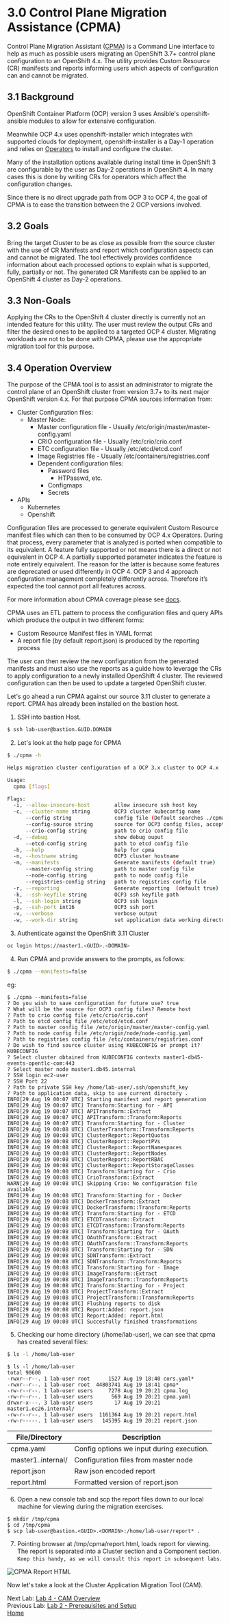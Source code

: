 # 3.0 Control Plane Migration Assistance (CPMA)

Control Plane Migration Assistant ([CPMA](https://github.com/fusor/cpma)) is a Command Line interface to help as much as possible users migrating an OpenShift 3.7+ control plane configuration to an OpenShift 4.x. The utility provides Custom Resource (CR) manifests and reports informing users which aspects of configuration can and cannot be migrated.

## 3.1 Background

OpenShift Container Platform (OCP) version 3 uses Ansible's openshift-ansible modules to allow for extensive configuration.

Meanwhile OCP 4.x uses openshift-installer which integrates with supported clouds for deployment, openshift-installer is a Day-1 operation and relies on [Operators](https://www.openshift.com/learn/topics/operators) to install and configure the cluster.

Many of the installation options available during install time in OpenShift 3 are configurable by the user as Day-2 operations in OpenShift 4.
In many cases this is done by writing CRs for operators which affect the configuration changes.

Since there is no direct upgrade path from OCP 3 to OCP 4, the goal of CPMA is to ease the transition between the 2 OCP versions involved.

## 3.2 Goals

Bring the target Cluster to be as close as possible from the source cluster with the use of CR Manifests and report which configuration aspects can and cannot be migrated.
The tool effectively provides confidence information about each processed options to explain what is supported, fully, partially or not.
The generated CR Manifests can be applied to an OpenShift 4 cluster as Day-2 operations.

## 3.3 Non-Goals

Applying the CRs to the OpenShift 4 cluster directly is currently not an intended feature for this utility.
The user must review the output CRs and filter the desired ones to be applied to a targeted OCP 4 cluster.
Migrating workloads are not to be done with CPMA, please use the appropriate migration tool for this purpose.

## 3.4 Operation Overview

The purpose of the CPMA tool is to assist an administrator to migrate the control plane of an OpenShift cluster from version 3.7+ to its next major OpenShift version 4.x.
For that purpose CPMA sources information from:
- Cluster Configuration files:
  - Master Node:
    - Master configuration file - Usually /etc/origin/master/master-config.yaml
    - CRIO configuration file - Usually /etc/crio/crio.conf
    - ETC configuration file - Usually /etc/etcd/etcd.conf
    - Image Registries file - Usually /etc/containers/registries.conf
    - Dependent configuration files:
      - Password files
        - HTPasswd, etc.
      - Configmaps
      - Secrets
- APIs
  - Kubernetes
  - Openshift

Configuration files are processed to generate equivalent Custom Resource manifest files which can then to be consumed by OCP 4.x Operators.
During that process, every parameter that is analyzed is ported when compatible to its equivalent.
A feature fully supported or not means there is a direct or not equivalent in OCP 4.
A partially supported parameter indicates the feature is note entirely equivalent.
The reason for the latter is because some features are deprecated or used differently in OCP 4.
OCP 3 and 4 approach configuration management completely differently across.
Therefore it’s expected the tool cannot port all features across.

For more information about CPMA coverage please see [docs](https://github.com/fusor/cpma/tree/master/docs).

CPMA uses an ETL pattern to process the configuration files and query APIs which produce the output in two different forms:
- Custom Resource Manifest files in YAML format
- A report file (by default report.json) is produced by the reporting process

The user can then review the new configuration from the generated manifests and must also use the reports as a guide how to leverage the CRs to apply configuration to a newly installed OpenShift 4 cluster. The reviewed configuration can then be used to update a targeted OpenShift cluster.

Let's go ahead a run CPMA against our source 3.11 cluster to generate a report.  CPMA has already been installed on the bastion host.

1. SSH into bastion Host.
```bash
$ ssh lab-user@bastion.GUID.DOMAIN
```

2. Let's look at the help page for CPMA
```bash
$ ./cpma -h
```

```bash
Helps migration cluster configuration of a OCP 3.x cluster to OCP 4.x

Usage:
  cpma [flags]

Flags:
  -i, --allow-insecure-host        allow insecure ssh host key
  -c, --cluster-name string        OCP3 cluster kubeconfig name
      --config string              config file (Default searches ./cpma.yaml, $HOME/cpma.yml)
      --config-source string       source for OCP3 config files, accepted values: remote or local
      --crio-config string         path to crio config file
  -d, --debug                      show debug ouput
      --etcd-config string         path to etcd config file
  -h, --help                       help for cpma
  -n, --hostname string            OCP3 cluster hostname
  -m, --manifests                  Generate manifests (default true)
      --master-config string       path to master config file
      --node-config string         path to node config file
      --registries-config string   path to registries config file
  -r, --reporting                  Generate reporting  (default true)
  -k, --ssh-keyfile string         OCP3 ssh keyfile path
  -l, --ssh-login string           OCP3 ssh login
  -p, --ssh-port int16             OCP3 ssh port
  -v, --verbose                    verbose output
  -w, --work-dir string            set application data working directory (Default ".")
```

3. Authenticate against the OpenShift 3.11 Cluster
```bash
oc login https://master1.<GUID>.<DOMAIN>
```

4. Run CPMA and provide answers to the prompts, as follows:
```bash
$ ./cpma --manifests=false
```

eg:

```
$ ./cpma --manifests=false
? Do you wish to save configuration for future use? true
? What will be the source for OCP3 config files? Remote host
? Path to crio config file /etc/crio/crio.conf
? Path to etcd config file /etc/etcd/etcd.conf
? Path to master config file /etc/origin/master/master-config.yaml
? Path to node config file /etc/origin/node/node-config.yaml
? Path to registries config file /etc/containers/registries.conf
? Do wish to find source cluster using KUBECONFIG or prompt it? KUBECONFIG
? Select cluster obtained from KUBECONFIG contexts master1-db45-events-opentlc-com:443
? Select master node master1.db45.internal
? SSH login ec2-user
? SSH Port 22
? Path to private SSH key /home/lab-user/.ssh/openshift_key
? Path to application data, skip to use current directory .
INFO[29 Aug 19 00:07 UTC] Starting manifest and report generation      
INFO[29 Aug 19 00:07 UTC] Transform:Starting for - API                 
INFO[29 Aug 19 00:07 UTC] APITransform::Extract                        
INFO[29 Aug 19 00:07 UTC] APITransform::Transform:Reports              
INFO[29 Aug 19 00:07 UTC] Transform:Starting for - Cluster             
INFO[29 Aug 19 00:08 UTC] ClusterTransform::Transform:Reports          
INFO[29 Aug 19 00:08 UTC] ClusterReport::ReportQuotas                  
INFO[29 Aug 19 00:08 UTC] ClusterReport::ReportPVs                     
INFO[29 Aug 19 00:08 UTC] ClusterReport::ReportNamespaces              
INFO[29 Aug 19 00:08 UTC] ClusterReport::ReportNodes                   
INFO[29 Aug 19 00:08 UTC] ClusterReport::ReportRBAC                    
INFO[29 Aug 19 00:08 UTC] ClusterReport::ReportStorageClasses          
INFO[29 Aug 19 00:08 UTC] Transform:Starting for - Crio                
INFO[29 Aug 19 00:08 UTC] CrioTransform::Extract                       
WARN[29 Aug 19 00:08 UTC] Skipping Crio: No configuration file available
INFO[29 Aug 19 00:08 UTC] Transform:Starting for - Docker              
INFO[29 Aug 19 00:08 UTC] DockerTransform::Extract                     
INFO[29 Aug 19 00:08 UTC] DockerTransform::Transform:Reports           
INFO[29 Aug 19 00:08 UTC] Transform:Starting for - ETCD                
INFO[29 Aug 19 00:08 UTC] ETCDTransform::Extract                       
INFO[29 Aug 19 00:08 UTC] ETCDTransform::Transform:Reports             
INFO[29 Aug 19 00:08 UTC] Transform:Starting for - OAuth               
INFO[29 Aug 19 00:08 UTC] OAuthTransform::Extract                      
INFO[29 Aug 19 00:08 UTC] OAuthTransform::Transform:Reports            
INFO[29 Aug 19 00:08 UTC] Transform:Starting for - SDN                 
INFO[29 Aug 19 00:08 UTC] SDNTransform::Extract                        
INFO[29 Aug 19 00:08 UTC] SDNTransform::Transform:Reports              
INFO[29 Aug 19 00:08 UTC] Transform:Starting for - Image               
INFO[29 Aug 19 00:08 UTC] ImageTransform::Extract                      
INFO[29 Aug 19 00:08 UTC] ImageTransform::Transform:Reports            
INFO[29 Aug 19 00:08 UTC] Transform:Starting for - Project             
INFO[29 Aug 19 00:08 UTC] ProjectTransform::Extract                    
INFO[29 Aug 19 00:08 UTC] ProjectTransform::Transform:Reports          
INFO[29 Aug 19 00:08 UTC] Flushing reports to disk                     
INFO[29 Aug 19 00:08 UTC] Report:Added: report.json                    
INFO[29 Aug 19 00:08 UTC] Report:Added: report.html                    
INFO[29 Aug 19 00:08 UTC] Succesfully finished transformations
```

5. Checking our home directory (/home/lab-user), we can see that cpma has created several files:

```bash
$ ls -l /home/lab-user
```

```
$ ls -l /home/lab-user
total 90600
-rwxr--r--. 1 lab-user root      1527 Aug 19 18:40 cors.yaml*
-rwxr--r--. 1 lab-user root  44803741 Aug 19 18:41 cpma*
-rw-r--r--. 1 lab-user users     7278 Aug 19 20:21 cpma.log
-rw-r--r--. 1 lab-user users      569 Aug 19 20:21 cpma.yaml
drwxr-x---. 3 lab-user users       17 Aug 19 20:21 master1.ec26.internal/
-rw-r--r--. 1 lab-user users  1161364 Aug 19 20:21 report.html
-rw-r-----. 1 lab-user users   145395 Aug 19 20:21 report.json
```
| File/Directory        | Description    |
| -----------     | ----------- |
| cpma.yaml   | Config options we input during execution.      |
| master1.<GUID>.internal/| Configuration files from master node|
|report.json| Raw json encoded report |
|report.html| Formatted version of report.json|

6. Open a new console tab and scp the report files down to our local machine for viewing during the migration exercises.

```
$ mkdir /tmp/cpma
$ cd /tmp/cpma
$ scp lab-user@bastion.<GUID>.<DOMAIN>:/home/lab-user/report* .
```

7. Pointing browser at /tmp/cpma/report.html, loads report for viewing.  The report is separated into a Cluster section and a Component section.  `Keep this handy, as we will consult this report in subsequent labs`.

![CPMA Report HTML](./screenshots/lab3/cpma-report-html.png)

Now let's take a look at the Cluster Application Migration Tool (CAM).

Next Lab: [Lab 4 - CAM Overview](./4.md)<br>
Previous Lab: [Lab 2 - Prerequisites and Setup](./2.md)<br>
[Home](./README.md)

